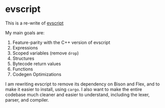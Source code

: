 # evscript

This is a re-write of [evscript](https://github.com/eievui5/evscript)

My main goals are:
1. Feature-parity with the C++ version of evscript
2. Expressions
3. Scoped variables (remove `drop`)
4. Structures
5. Bytecode return values
6. Functions
7. Codegen Optimizations

I am rewriting evscript to remove its dependency on Bison and Flex, and to make it easier to install, using `cargo`.
I also want to make the entire codebase much cleaner and easier to understand, including the lexer, parser, and compiler.
